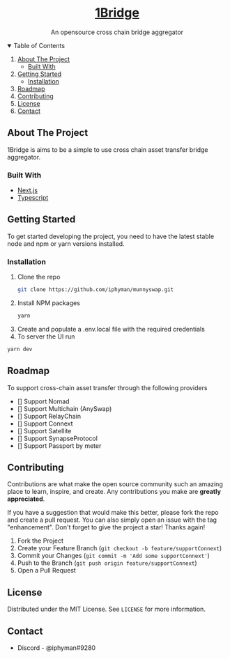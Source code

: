 <!-- [![Contributors][contributors-shield]][contributors-url]
[![Forks][forks-shield]][forks-url]
[![Stargazers][stars-shield]][stars-url]
[![Issues][issues-shield]][issues-url]
[![MIT License][license-shield]][license-url] -->

<div align="center">
  <a href="https://cassavaland.io">
    <h1>1Bridge</h1>
  </a>
  <p align="center">
    An opensource cross chain bridge aggregator
    <br />
    <!-- <a href="https://cassavaland.io">Live Demo dApp</a> |
    <a href="https://vimeo.com/717736971/0dde70ebd8">Demo video</a> -->
  </p>
</div>

<!-- TABLE OF CONTENTS -->
<details open>
  <summary>Table of Contents</summary>
  <ol>
    <li>
      <a href="#about-the-project">About The Project</a>
      <ul>
        <li><a href="#built-with">Built With</a></li>
      </ul>
    </li>
    <li>
      <a href="#getting-started">Getting Started</a>
      <ul>
        <li><a href="#installation">Installation</a></li>
      </ul>
    </li>
    <li><a href="#roadmap">Roadmap</a></li>
    <li><a href="#contributing">Contributing</a></li>
    <li><a href="#license">License</a></li>
    <li><a href="#contact">Contact</a></li>
  </ol>
</details>

<!-- ABOUT THE PROJECT -->

## About The Project

<!-- [![Product Name Screen Shot][product-screenshot]](https://example.com) -->

1Bridge is aims to be a simple to use cross chain asset transfer bridge aggregator.

### Built With

- [Next.js](https://nextjs.org/)
- [Typescript](https://typescriptlang.org/)

<!-- GETTING STARTED -->

## Getting Started

To get started developing the project, you need to have the latest stable node and npm or yarn versions installed.

### Installation

1. Clone the repo
   ```sh
   git clone https://github.com/iphyman/munnyswap.git
   ```
2. Install NPM packages
   ```sh
   yarn
   ```
3. Create and populate a .env.local file with the required credentials
4. To server the UI run

```sh
yarn dev
```

## Roadmap

To support cross-chain asset transfer through the following providers

- [] Support Nomad
- [] Support Multichain (AnySwap)
- [] Support RelayChain
- [] Support Connext
- [] Support Satellite
- [] Support SynapseProtocol
- [] Support Passport by meter

## Contributing

Contributions are what make the open source community such an amazing place to learn, inspire, and create. Any contributions you make are **greatly appreciated**.

If you have a suggestion that would make this better, please fork the repo and create a pull request. You can also simply open an issue with the tag "enhancement".
Don't forget to give the project a star! Thanks again!

1. Fork the Project
2. Create your Feature Branch (`git checkout -b feature/supportConnext`)
3. Commit your Changes (`git commit -m 'Add some supportConnext'`)
4. Push to the Branch (`git push origin feature/supportConnext`)
5. Open a Pull Request

<!-- LICENSE -->

## License

Distributed under the MIT License. See `LICENSE` for more information.

## Contact

- Discord - @iphyman#9280
